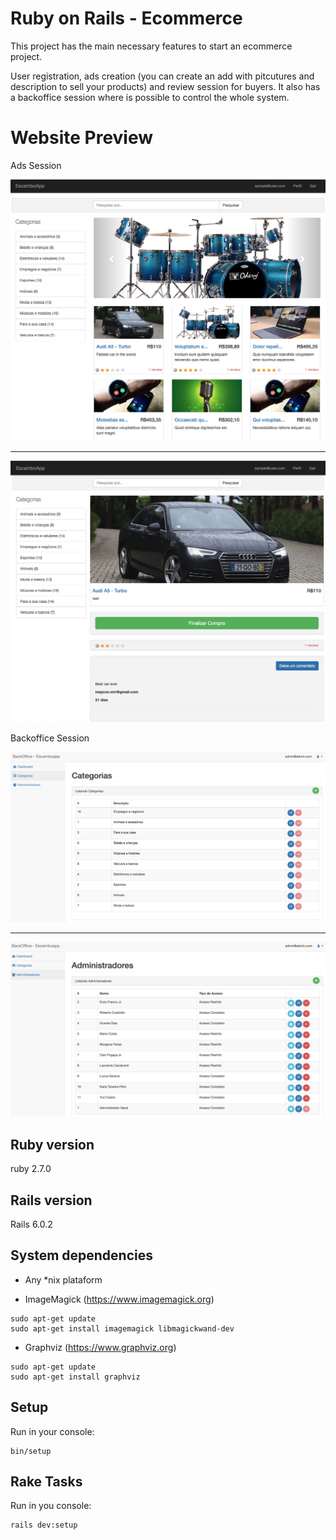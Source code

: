 # Ruby on Rails - Ecommerce
This project has the main necessary features to start an ecommerce project.

User registration, ads creation (you can create an add with pitcutures and description to sell your products) and review session for buyers.
It also has a backoffice session where is possible to control the whole system.

# Website Preview
Ads Session

![](app/assets/images/readme/website1.png)
- - - - -
![](app/assets/images/readme/website2.png)

Backoffice Session

![](app/assets/images/readme/back1.png)
- - - - -
![](app/assets/images/readme/back2.png)

## Ruby version
ruby 2.7.0

## Rails version
Rails 6.0.2

## System dependencies

* Any *nix plataform


* ImageMagick (https://www.imagemagick.org)

```
sudo apt-get update
sudo apt-get install imagemagick libmagickwand-dev
```

* Graphviz (https://www.graphviz.org)

```
sudo apt-get update
sudo apt-get install graphviz
```

## Setup
Run in your console:
```
bin/setup
```

## Rake Tasks

Run in you console:
```
rails dev:setup
```
